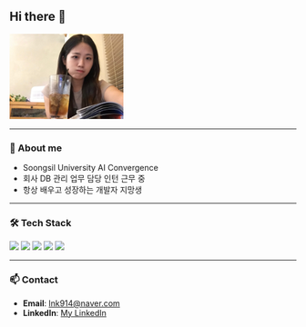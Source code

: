 ## Hi there 👋

<!--
**LIMNAKYUNG/LIMNAKYUNG** is a ✨ _special_ ✨ repository because its `README.md` (this file) appears on your GitHub profile.

Here are some ideas to get you started:

- 🔭 I’m currently working on ...
- 🌱 I’m currently learning ...
- 👯 I’m looking to collaborate on ...
- 🤔 I’m looking for help with ...
- 💬 Ask me about ...
- 📫 How to reach me: ...
- 😄 Pronouns: ...
- ⚡ Fun fact: ...
-->

<img src="https://github.com/LIMNAKYUNG/LIMNAKYUNG/blob/main/내사진.jpg" width="200" />

---
### 🌱 About me
- Soongsil University AI Convergence
- 회사 DB 관리 업무 담당 인턴 근무 중
- 항상 배우고 성장하는 개발자 지망생

---
### 🛠 Tech Stack
<p align="left">
  <img src="https://img.shields.io/badge/Python-3776AB?style=for-the-badge&logo=python&logoColor=white"/>
  <img src="https://img.shields.io/badge/C++-00599C?style=for-the-badge&logo=c%2B%2B&logoColor=white"/>
  <img src="https://img.shields.io/badge/SQL-4479A1?style=for-the-badge&logo=mysql&logoColor=white"/>
  <img src="https://img.shields.io/badge/Git-F05032?style=for-the-badge&logo=git&logoColor=white"/>
  <img src="https://img.shields.io/badge/Tableau-E97627?style=for-the-badge&logo=tableau&logoColor=white"/>
</p>

---
### 📫 Contact
- **Email**: lnk914@naver.com
- **LinkedIn**: [My LinkedIn](https://www.linkedin.com/in/limnakyung/)
